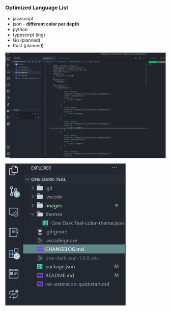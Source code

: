 ### Optimized Language List
- javascript
- json - **different color per depth**
- python
- typescirpt (ing)
- Go (planned)
- Rust (planned)

![Alt Text](images/example.png)

![Alt Text](images/2.png)
